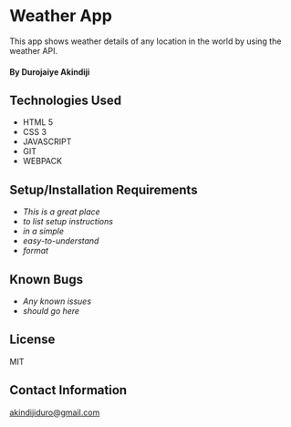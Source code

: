 # Weather App

This app shows weather details of any location in the world by using the weather API.

#### By Durojaiye Akindiji

## Technologies Used

* HTML 5
* CSS 3
* JAVASCRIPT
* GIT
* WEBPACK



## Setup/Installation Requirements

* _This is a great place_
* _to list setup instructions_
* _in a simple_
* _easy-to-understand_
* _format_

## Known Bugs

* _Any known issues_
* _should go here_

## License
MIT

## Contact Information
akindijiduro@gmail.com
